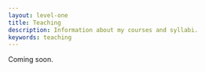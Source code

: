 ```yaml
---
layout: level-one
title: Teaching
description: Information about my courses and syllabi.
keywords: teaching
---
```


Coming soon.
